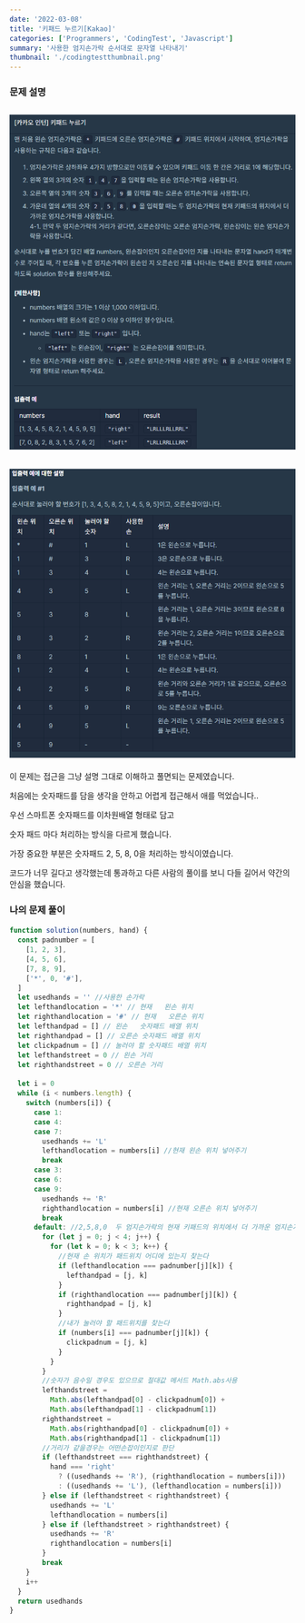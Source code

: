 ```yaml
---
date: '2022-03-08'
title: '키패드 누르기[Kakao]'
categories: ['Programmers', 'CodingTest', 'Javascript']
summary: '사용한 엄지손가락 순서대로 문자열 나타내기'
thumbnail: './codingtestthumbnail.png'
---
```


### 문제 설명

## ![file:///C:/Reactblog/LEEBLOG/static/programmers/keypad1.PNG](../static/programmers/keypad1.PNG)

## ![file:///C:/Reactblog/LEEBLOG/static/programmers/keypad2.PNG](../static/programmers/keypad2.PNG)

이 문제는 접근을 그냥 설명 그대로 이해하고 풀면되는 문제였습니다.

처음에는 숫자패드를 담을 생각을 안하고 어렵게 접근해서 애를 먹었습니다..

우선 스마트폰 숫자패드를 이차원배열 형태로 담고

숫자 패드 마다 처리하는 방식을 다르게 했습니다.

가장 중요한 부분은 숫자패드 2, 5, 8, 0을 처리하는 방식이였습니다.

코드가 너무 길다고 생각했는데 통과하고 다른 사람의 풀이를 보니 다들 길어서 약간의 안심을 했습니다.

### 나의 문제 풀이

```javascript
function solution(numbers, hand) {
  const padnumber = [
    [1, 2, 3],
    [4, 5, 6],
    [7, 8, 9],
    ['*', 0, '#'],
  ]
  let usedhands = '' //사용한 손가락
  let lefthandlocation = '*' // 현재   왼손 위치
  let righthandlocation = '#' // 현재   오른손 위치
  let lefthandpad = [] // 왼손   숫자패드 배열 위치
  let righthandpad = [] // 오른손 숫자패드 배열 위치
  let clickpadnum = [] // 눌러야 할 숫자패드 배열 위치
  let lefthandstreet = 0 // 왼손 거리
  let righthandstreet = 0 // 오른손 거리

  let i = 0
  while (i < numbers.length) {
    switch (numbers[i]) {
      case 1:
      case 4:
      case 7:
        usedhands += 'L'
        lefthandlocation = numbers[i] //현재 왼손 위치 넣어주기
        break
      case 3:
      case 6:
      case 9:
        usedhands += 'R'
        righthandlocation = numbers[i] //현재 오른손 위치 넣어주기
        break
      default: //2,5,8,0  두 엄지손가락의 현재 키패드의 위치에서 더 가까운 엄지손가락을 사용함
        for (let j = 0; j < 4; j++) {
          for (let k = 0; k < 3; k++) {
            //현재 손 위치가 패드위치 어디에 있는지 찾는다
            if (lefthandlocation === padnumber[j][k]) {
              lefthandpad = [j, k]
            }
            if (righthandlocation === padnumber[j][k]) {
              righthandpad = [j, k]
            }
            //내가 눌러야 할 패드위치를 찾는다
            if (numbers[i] === padnumber[j][k]) {
              clickpadnum = [j, k]
            }
          }
        }
        //숫자가 음수일 경우도 있으므로 절대값 메서드 Math.abs사용
        lefthandstreet =
          Math.abs(lefthandpad[0] - clickpadnum[0]) +
          Math.abs(lefthandpad[1] - clickpadnum[1])
        righthandstreet =
          Math.abs(righthandpad[0] - clickpadnum[0]) +
          Math.abs(righthandpad[1] - clickpadnum[1])
        //거리가 같을경우는 어떤손잡이인지로 판단
        if (lefthandstreet === righthandstreet) {
          hand === 'right'
            ? ((usedhands += 'R'), (righthandlocation = numbers[i]))
            : ((usedhands += 'L'), (lefthandlocation = numbers[i]))
        } else if (lefthandstreet < righthandstreet) {
          usedhands += 'L'
          lefthandlocation = numbers[i]
        } else if (lefthandstreet > righthandstreet) {
          usedhands += 'R'
          righthandlocation = numbers[i]
        }
        break
    }
    i++
  }
  return usedhands
}
```
